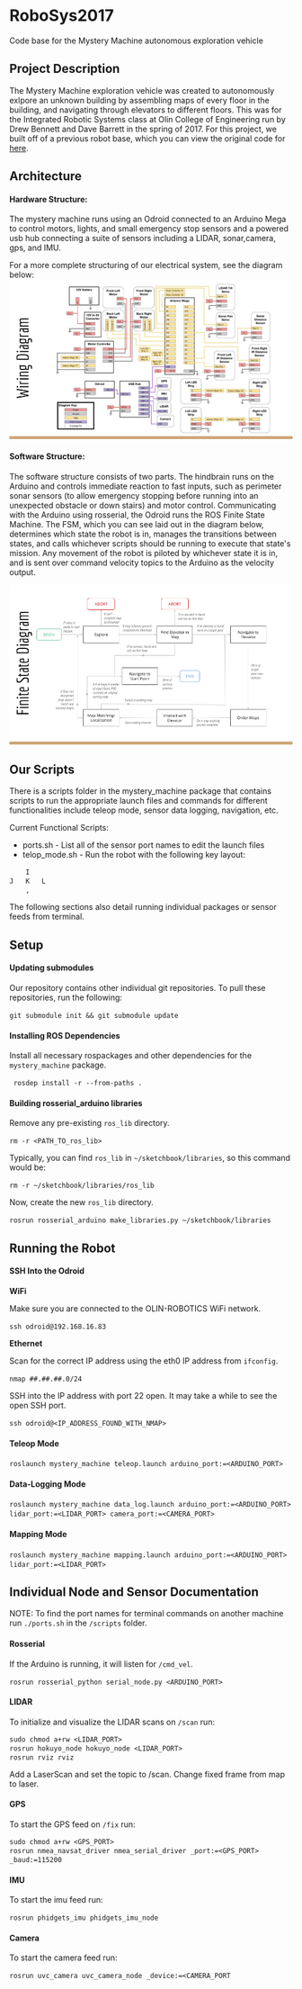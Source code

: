 # RoboSys2017
Code base for the Mystery Machine autonomous exploration vehicle


## Project Description

The Mystery Machine exploration vehicle was created to autonomously exlpore an unknown building by assembling maps of every floor in the building, and navigating through elevators to different floors. This was for the Integrated Robotic Systems class at Olin College of Engineering run by Drew Bennett and Dave Barrett in the spring of 2017. For this project, we built off of a previous robot base, which you can view the original code for [here](https://github.com/kghite/FunRobo2016).

## Architecture

#### Hardware Structure:

The mystery machine runs using an Odroid connected to an Arduino Mega to control motors, lights, and small emergency stop sensors and a powered usb hub connecting a suite of sensors including a LIDAR, sonar,camera, gps, and IMU.

For a more complete structuring of our electrical system, see the diagram below:
![Electrical Diagram](https://github.com/kghite/SysRobo2017/blob/master/wiring_diagram.png)

#### Software Structure:

The software structure consists of two parts.  The hindbrain runs on the Arduino and controls immediate reaction to fast inputs, such as perimeter sonar sensors (to allow emergency stopping before running into an unexpected obstacle or down stairs) and motor control. Communicating with the Arduino using rosserial, the Odroid runs the ROS Finite State Machine. The FSM, which you can see laid out in the diagram below, determines which state the robot is in, manages the transitions between states, and calls whichever scripts should be running to execute that state's mission. Any movement of the robot is piloted by whichever state it is in, and is sent over command velocity topics to the Arduino as the velocity output.

![Finite State Diagram](https://github.com/kghite/SysRobo2017/blob/master/finite_state_diagram_final.png)

## Our Scripts

There is a scripts folder in the mystery_machine package that contains scripts to run the appropriate launch files and commands for different functionalities include teleop mode, sensor data logging, navigation, etc. 

Current Functional Scripts:

- ports.sh - List all of the sensor port names to edit the launch files
- telop_mode.sh - Run the robot with the following key layout:

```
	I
J	K 	L
	,
```

The following sections also detail running individual packages or sensor feeds from terminal.


## Setup

#### Updating submodules

Our repository contains other individual git repositories. To pull these repositories, run the following:

`git submodule init && git submodule update`

#### Installing ROS Dependencies

Install all necessary rospackages and other dependencies for the `mystery_machine` package.

` rosdep install -r --from-paths .`

#### Building rosserial_arduino libraries

Remove any pre-existing `ros_lib` directory.

`rm -r <PATH_TO_ros_lib>`

Typically, you can find `ros_lib` in `~/sketchbook/libraries`, so this command would be:

`rm -r ~/sketchbook/libraries/ros_lib`

Now, create the new `ros_lib` directory.

`rosrun rosserial_arduino make_libraries.py ~/sketchbook/libraries`


## Running the Robot

#### SSH Into the Odroid

**WiFi**

Make sure you are connected to the OLIN-ROBOTICS WiFi network.

`ssh odroid@192.168.16.83`

**Ethernet**

Scan for the correct IP address using the eth0 IP address from `ifconfig`.

`nmap ##.##.##.0/24`

SSH into the IP address with port 22 open. It may take a while to see the open SSH port.

`ssh odroid@<IP_ADDRESS_FOUND_WITH_NMAP>`

#### Teleop Mode

`roslaunch mystery_machine teleop.launch arduino_port:=<ARDUINO_PORT>`

#### Data-Logging Mode

`roslaunch mystery_machine data_log.launch arduino_port:=<ARDUINO_PORT> lidar_port:=<LIDAR_PORT> camera_port:=<CAMERA_PORT>`

#### Mapping Mode

`roslaunch mystery_machine mapping.launch arduino_port:=<ARDUINO_PORT> lidar_port:=<LIDAR_PORT>`


## Individual Node and Sensor Documentation

NOTE: To find the port names for terminal commands on another machine run `./ports.sh` in the `/scripts` folder.

#### Rosserial

If the Arduino is running, it will listen for `/cmd_vel`.

`rosrun rosserial_python serial_node.py <ARDUINO_PORT>`

#### LIDAR

To initialize and visualize the LIDAR scans on `/scan` run:

```
sudo chmod a+rw <LIDAR_PORT>
rosrun hokuyo_node hokuyo_node <LIDAR_PORT>
rosrun rviz rviz
```

Add a LaserScan and set the topic to /scan.  Change fixed frame from map to laser.

#### GPS

To start the GPS feed on `/fix` run:

```
sudo chmod a+rw <GPS_PORT>
rosrun nmea_navsat_driver nmea_serial_driver _port:=<GPS_PORT> _baud:=115200
```

#### IMU

To start the imu feed run:

`rosrun phidgets_imu phidgets_imu_node`

#### Camera

To start the camera feed run:

`rosrun uvc_camera uvc_camera_node _device:=<CAMERA_PORT`
